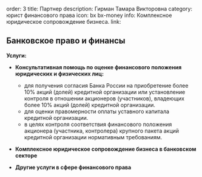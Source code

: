 order: 3
title: Партнер
description: Гирман Тамара Викторовна
category: юрист финансового права
icon: bx bx-money
info:  Комплексное юридическое сопровождение бизнеса.
link:

## Банковское право и финансы

**Услуги:**

* **Консультативная помощь по оценке финансового положения юридических и физических лиц:**
    *  для получения согласия Банка России на приобретение более 10% акций (долей) кредитной организации или установление контроля в отношении акционеров (участников), владеющих более 10% акций (долей) кредитной организации.
    *  для оценки правомерности оплаты уставного капитала кредитной организации.
    *  в целях контроля соответствия финансового положения акционера (участника, контролера) крупного пакета акций кредитной организации нормативным требованиям.

* **Комплексное юридическое сопровождение бизнеса в банковском секторе**

* **Другие услуги в сфере финансового права**
